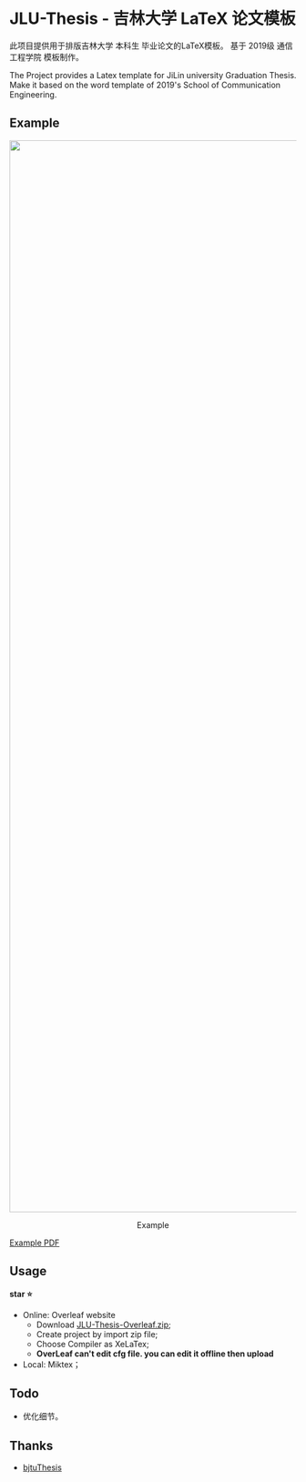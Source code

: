 # JLU-Thesis - 吉林大学 LaTeX 论文模板
此项目提供用于排版吉林大学 本科生 毕业论文的LaTeX模板。
基于 2019级 通信工程学院 模板制作。

The Project provides a Latex template for JiLin university Graduation Thesis.
Make it based on the word template of 2019's School of Communication Engineering.

## Example
<div style="text-align: center">
    <img width="1884" alt="Snipaste_2023-04-18_01-01-44" src="https://user-images.githubusercontent.com/78149191/232853416-f125d34f-eb02-421f-8fd4-6338e262c22d.png"> <br>
    <p align="center">Example</p>
</div>

[Example PDF](https://github.com/Sakura-shem/JLUThesis/blob/master/main.pdf)

## Usage
**star ⭐**
- Online: Overleaf website
  - Download [JLU-Thesis-Overleaf.zip](./JLU-Thesis-Overleaf.zip);
  - Create project by import zip file;
  - Choose Compiler as XeLaTex;
  - **OverLeaf can't edit cfg file. you can edit it offline then upload**
- Local: Miktex；

## Todo
- 优化细节。

## Thanks
- [bjtuThesis](https://github.com/csarron/bsThesisWHU)
